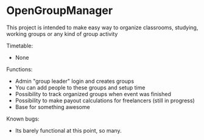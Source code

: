 # OpenGroupManager

This project is intended to make easy way to organize classrooms, studying, working groups or any kind of group activity

Timetable:
- None

Functions:
- Admin "group leader" login and creates groups
- You can add people to these groups and setup time
- Possibility to track organized groups when event was finished
- Possibility to make payout calculations for freelancers (still in progress)
- Base for something awesome

Known bugs:
- Its barely functional at this point, so many.